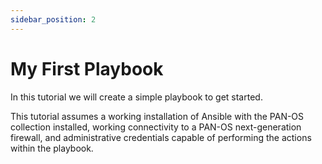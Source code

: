 ```yaml
---
sidebar_position: 2
---
```


# My First Playbook

In this tutorial we will create a simple playbook to get started.

This tutorial assumes a working installation of Ansible with the PAN-OS collection installed, working connectivity to a PAN-OS next-generation firewall, and administrative credentials capable of performing the actions within the playbook.
